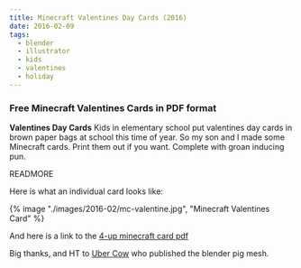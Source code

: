 ```yaml
---
title: Minecraft Valentines Day Cards (2016)
date: 2016-02-09
tags:
  - blender
  - illustrator
  - kids
  - valentines
  - holiday
---
```


### Free Minecraft Valentines Cards in PDF format ###

**Valentines Day Cards** Kids in elementary school put valentines day cards in brown paper bags at school this time of year. So my son and I made some Minecraft cards. Print them out if you want. Complete with groan inducing pun.

READMORE

Here is what an individual card looks like:

{% image "./images/2016-02/mc-valentine.jpg", "Minecraft Valentines Card" %}


And here is a link to the [4-up minecraft card pdf](./images/2016-02/mc-valentine.pdf)

Big thanks, and HT to [Uber Cow](https://www.youtube.com/watch?v=oC50ruhi534) who published the blender pig mesh.
